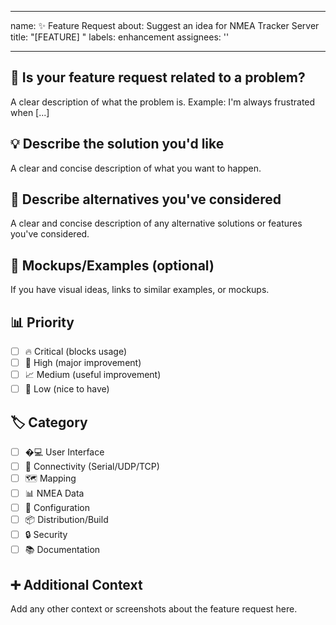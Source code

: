
---
name: ✨ Feature Request
about: Suggest an idea for NMEA Tracker Server
title: "[FEATURE] "
labels: enhancement
assignees: ''

---

## 🎯 Is your feature request related to a problem?

A clear description of what the problem is. Example: I'm always frustrated when [...]

## 💡 Describe the solution you'd like

A clear and concise description of what you want to happen.

## 🔄 Describe alternatives you've considered

A clear and concise description of any alternative solutions or features you've considered.

## 🎨 Mockups/Examples (optional)

If you have visual ideas, links to similar examples, or mockups.

## 📊 Priority

- [ ] 🔥 Critical (blocks usage)
- [ ] 🚀 High (major improvement)
- [ ] 📈 Medium (useful improvement)
- [ ] 🎨 Low (nice to have)

## 🏷️ Category

- [ ] �‍💻 User Interface
- [ ] 📡 Connectivity (Serial/UDP/TCP)
- [ ] 🗺️ Mapping
- [ ] 📊 NMEA Data
- [ ] 🔧 Configuration
- [ ] 📦 Distribution/Build
- [ ] 🔒 Security
- [ ] 📚 Documentation

## ➕ Additional Context

Add any other context or screenshots about the feature request here.
